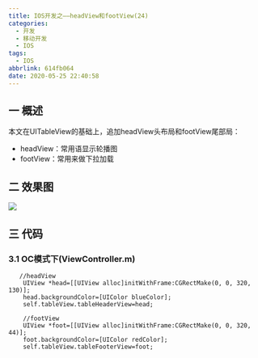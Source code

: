 ```yaml
---
title: IOS开发之——headView和footView(24)
categories:
  - 开发
  - 移动开发
  - IOS
tags:
  - IOS
abbrlink: 614fb064
date: 2020-05-25 22:40:58
---
```

## 一 概述

本文在UITableView的基础上，追加headView头布局和footView尾部局：

* headView：常用语显示轮播图
* footView：常用来做下拉加载

<!--more-->

## 二 效果图

![][1]

## 三 代码

### 3.1 OC模式下(ViewController.m)

```
   //headView
    UIView *head=[[UIView alloc]initWithFrame:CGRectMake(0, 0, 320, 130)];
    head.backgroundColor=[UIColor blueColor];
    self.tableView.tableHeaderView=head;
    
    //footView
    UIView *foot=[[UIView alloc]initWithFrame:CGRectMake(0, 0, 320, 44)];
    foot.backgroundColor=[UIColor redColor];
    self.tableView.tableFooterView=foot;
```



[1]:https://images.pgzxc.com//ios-head-foot-view.gif